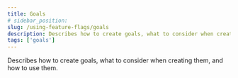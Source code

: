 ```yaml
---
title: Goals
# sidebar_position: 
slug: /using-feature-flags/goals
description: Describes how to create goals, what to consider when creating them, and how to use them.
tags: ['goals']
---
```


Describes how to create goals, what to consider when creating them, and how to use them.
